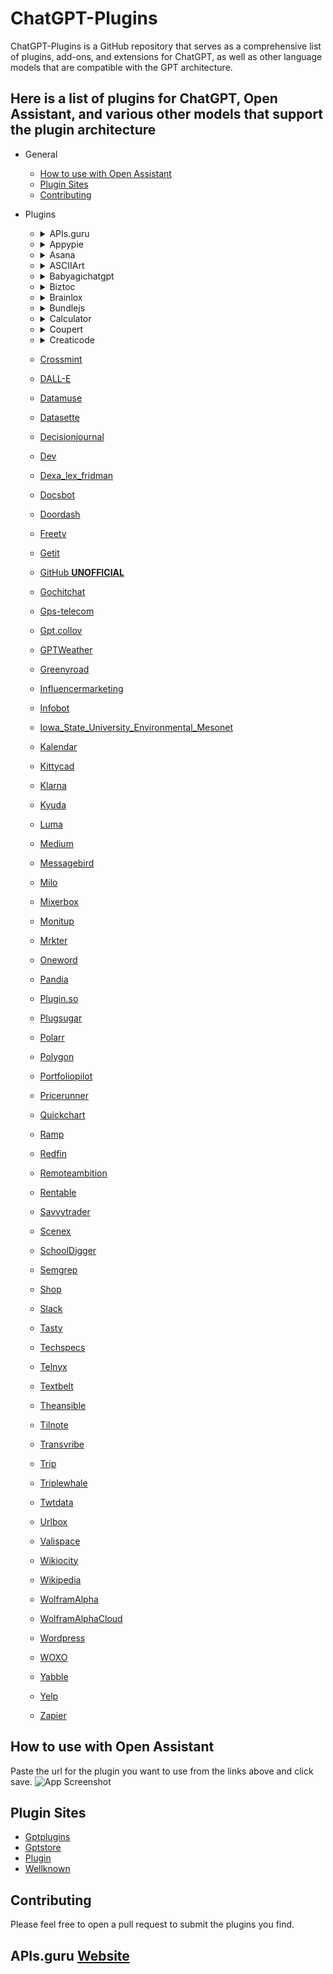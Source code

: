# ChatGPT-Plugins

ChatGPT-Plugins is a GitHub repository that serves as a comprehensive list of plugins, add-ons, and extensions for ChatGPT, as well as other language models that are compatible with the GPT architecture.

## Here is a list of plugins for ChatGPT, Open Assistant, and various other models that support the plugin architecture

- General

  - [How to use with Open Assistant](#How-to-use-with-Open-Assistant)
  - [Plugin Sites](#Plugin-Sites)
  - [Contributing](#Contributing)

- Plugins

  - <details>
    <summary>APIs.guru</summary>

    Plugin for accessing APIs.guru OpenAPI Directory.

    [Website](https://apis.guru/)

    [Plugin](https://apis.guru/.well-known/ai-plugin.json)

    </details>

  - <details>
    <summary>Appypie</summary>

    Plugin for Appypie, a no-code app development platform that allows users to create mobile apps without writing a single line of code.

    [Website](https://appypie.com)

    [Plugin](https://www.appypie.com/.well-known/ai-plugin.json)

    </details>

  - <details>
    <summary>Asana</summary>

    Asana is a project management tool that helps teams track their work and collaborate more effectively.

    [Website](https://asana.com/)

    [Plugin](https://app.asana.com/.well-known/ai-plugin.json)

    </details>

  - <details>
    <summary>ASCIIArt</summary>

    ASCIIArt is a plugin that generates ASCII art from text.

    [Plugin](https://chatgpt-plugin-ts.transitive-bullshit.workers.dev/.well-known/ai-plugin.json)

    </details>

  - <details>
    <summary>Babyagichatgpt</summary>

    Plugin for running autonomous agents to complete a final goal using BabyAGI.

    [Plugin](https://babyagichatgpt.skirano.repl.co/.well-known/ai-plugin.json)

    </details>

  - <details>
    <summary>Biztoc</summary>

    Plugin for querying BizToc for business news.

    [Website](https://biztoc.com/)

    [Plugin](https://biztoc.com/.well-known/ai-plugin.json)

    </details>

  - <details>
    <summary>Brainlox</summary>

    An AI-based Learn to Code platform is a personalized and interactive tool that utilizes machine learning algorithms to provide tailored guidance and real-time feedback to users learning a wide range of programming languages.

    [Website](https://brainlox.ai/)

    [Plugin](https://brainlox.ai/.well-known/ai-plugin.json)

    </details>

  - <details>
    <summary>Bundlejs</summary>

    BundleJS is an online tool that can bundle your projects, minify them, and show their gzip and brotli size, without having to install any npm packages, with typescript support, and it can treeshake and bundle multiple packages together.

    [Website](https://bundlejs.com/about)

    [Plugin](https://deno.bundlejs.com/.well-known/ai-plugin.json)

    </details>

  - <details>
    <summary>Calculator</summary>

    Calculator is a plugin that allows you to perform arithmetic calculations.

    [Plugin](https://chat-calculator-plugin.supportmirage.repl.co/.well-known/ai-plugin.json)

    </details>

  - <details>
    <summary>Coupert</summary>

    Coupert is a browser extension that automatically finds and applies coupon codes at checkout with a single click.

    [Website](https://www.coupert.com/)

    [Plugin](https://www.coupert.com/.well-known/ai-plugin.json)

    </details>

  - <details>
    <summary>Creaticode</summary>

    Creaticode is a platform that allows you to generate text using various language models.

    [Plugin](https://openai.creaticode.com/.well-known/ai-plugin.json)

    </details>

  - [Crossmint](https://www.crossmint.com/.well-known/ai-plugin.json)
  - [DALL-E](https://api.openai.com/.well-known/ai-plugin.json)
  - [Datamuse](https://datamuse.com/.well-known/ai-plugin.json)
  - [Datasette](https://datasette.io/.well-known/ai-plugin.json)
  - [Decisionjournal](https://decisionjournalapp.com/.well-known/ai-plugin.json)
  - [Dev](https://dev.to/.well-known/ai-plugin.json)
  - [Dexa_lex_fridman](https://chatgpt-plugin-dexa-lex-fridman.transitive-bullshit.workers.dev/.well-known/ai-plugin.json)
  - [Docsbot](https://docsbot.ai/.well-known/ai-plugin.json)
  - [Doordash](https://consumer-mobile-bff.doordash.com/v1/aichat/static/ai-plugin.json)
  - [Freetv](https://www.freetv-app.com/.well-known/ai-plugin.json)
  - [Getit](https://api.getit.ai/.well_known/ai-plugin.json)
  - [GitHub **UNOFFICIAL**](https://gh-plugin.teammait.com/.well-known/ai-plugin.json)
  - [Gochitchat](https://gochitchat.ai/.well-known/ai-plugin.json)
  - [Gps-telecom](https://www.gps-telecom.com/.well-known/ai-plugin.json)
  - [Gpt.collov](https://gpt.collov.com/.well-known/ai-plugin.json)
  - [GPTWeather](https://gptweather.skirano.repl.co/.well-known/ai-plugin.json)
  - [Greenyroad](https://www.greenyroad.com/.well-known/ai-plugin.json)
  - [Influencermarketing](https://influencermarketing.ai/.well-known/ai-plugin.json)
  - [Infobot](https://infobot.ai/.well-known/ai-plugin.json)
  - [Iowa_State_University_Environmental_Mesonet](https://mesonet.agron.iastate.edu/.well-known/ai-plugin.json)
  - [Kalendar](https://kalendar.ai/.well-known/ai-plugin.json)
  - [Kittycad](https://api.kittycad.io/.well-known/ai-plugin.json)
  - [Klarna](https://www.klarna.com/.well-known/ai-plugin.json)
  - [Kyuda](https://www.kyuda.io/.well-known/ai-plugin.json)
  - [Luma](https://lu.ma/.well-known/ai-plugin.json)
  - [Medium](https://medium.com/.well-known/ai-plugin.json)
  - [Messagebird](https://messagebird.com/.well-known/ai-plugin.json)
  - [Milo](https://www.joinmilo.com/.well-known/ai-plugin.json)
  - [Mixerbox](https://www.mixerbox.com/.well-known/ai-plugin.json)
  - [Monitup](https://www.monitup.com/.well-known/ai-plugin.json)
  - [Mrkter](https://mrkter.io/.well-known/ai-plugin.json)
  - [Oneword](https://oneword.domains/.well-known/ai-plugin.json)
  - [Pandia](https://pandia.pro/.well-known/ai-plugin.json/)
  - [Plugin.so](https://plugin.so/.well-known/ai-plugin.json)
  - [Plugsugar](https://websearch.plugsugar.com/.well-known/ai-plugin.json)
  - [Polarr](https://polarr.co/.well-known/ai-plugin.json)
  - [Polygon](https://polygon.io/.well-known/ai-plugin.json)
  - [Portfoliopilot](https://portfoliopilot.com/.well-known/ai-plugin.json)
  - [Pricerunner](https://www.pricerunner.com/.well-known/ai-plugin.json)
  - [Quickchart](https://quickchart.io/.well-known/ai-plugin.json)
  - [Ramp](https://ramp.com/.well-known/ai-plugin.json)
  - [Redfin](https://www.redfin.com/.well-known/ai-plugin.json)
  - [Remoteambition](https://remoteambition.com/.well-known/ai-plugin.json)
  - [Rentable](https://www.rentable.co/.well-known/ai-plugin.json)
  - [Savvytrader](https://savvytrader.com/.well-known/ai-plugin.json)
  - [Scenex](https://scenex.jina.ai/.well-known/ai-plugin.json)
  - [SchoolDigger](https://www.schooldigger.com/.well-known/ai-plugin.json)
  - [Semgrep](https://semgrep.dev/.well-known/ai-plugin.json)
  - [Shop](https://server.shop.app/.well-known/ai-plugin.json)
  - [Slack](https://slack.com/.well-known/ai-plugin.json)
  - [Tasty](https://api.tasty.co/.well-known/ai-plugin.json)
  - [Techspecs](https://preview.techspecs.io/.well-known/ai-plugin.json)
  - [Telnyx](https://telnyx.com/.well-known/ai-plugin.json)
  - [Textbelt](https://textbelt.com/.well-known/ai-plugin.json)
  - [Theansible](https://www.theansible.ai/.well-known/ai-plugin.json)
  - [Tilnote](https://tilnote.io/.well-known/ai-plugin.json)
  - [Transvribe](https://www.transvribe.com/.well-known/ai-plugin.json)
  - [Trip](https://www.trip.com/.well-known/ai-plugin.json)
  - [Triplewhale](https://api.triplewhale.com/.well-known/ai-plugin.json)
  - [Twtdata](https://www.twtdata.com/.well-known/ai-plugin.json)
  - [Urlbox](https://www.urlbox.io/.well-known/ai-plugin.json)
  - [Valispace](https://www.valispace.com/.well-known/ai-plugin.json)
  - [Wikiocity](https://api.wikiocity.com/.well-known/ai-plugin.json)
  - [Wikipedia](https://oasst-plugins.dumbserg.al:2083/plugins/wikipedia-plugin.json)
  - [WolframAlpha](https://www.wolframalpha.com/.well-known/ai-plugin.json)
  - [WolframAlphaCloud](https://www.wolframcloud.com/.well-known/ai-plugin.json)
  - [Wordpress](https://public-api.wordpress.com/.well-known/ai-plugin.json)
  - [WOXO](https://woxo.tech/.well-known/ai-plugin.json)
  - [Yabble](https://yabblezone.net/.well-known/ai-plugin.json)
  - [Yelp](https://api.yelp.com/.well-known/ai-plugin.json)
  - [Zapier](https://zapier.com/.well-known/ai-plugin.json)

## How to use with Open Assistant

Paste the url for the plugin you want to use from the links above and click save.
![App Screenshot](https://cdn.jsdelivr.net/gh/targed/GPT-Plugins@main/Media/OA-Plugins.png)

## Plugin Sites

- [Gptplugins](https://www.gptplugins.app/)
- [Gptstore](https://gptstore.ai/)
- [Plugin](https://plugin.so/)
- [Wellknown](https://www.wellknown.ai/)

## Contributing

Please feel free to open a pull request to submit the plugins you find.

## APIs.guru [Website](https://apis.guru/)
